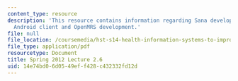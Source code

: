 ```yaml
---
content_type: resource
description: 'This resource contains information regarding Sana development workshop:
  Android client and OpenMRS development.'
file: null
file_location: /coursemedia/hst-s14-health-information-systems-to-improve-quality-of-care-in-resource-poor-settings-spring-2012/14e74bd06d0549eff428c432332fd12d_MITHST_S14S12_lec05f_1202.pdf
file_type: application/pdf
resourcetype: Document
title: Spring 2012 Lecture 2.6
uid: 14e74bd0-6d05-49ef-f428-c432332fd12d
---
```

